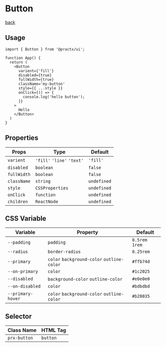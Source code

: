 # Button
[back](./index.md)

## Usage
```tsx
import { Button } from '@practx/ui';

function App() {
  return (
    <Button
      varient={'fill'}
      disabled={true}
      fullWidth={true}
      className='my-button'
      style={{ ...style }}
      onClick={() => {
        console.log('hello button');
      }}
    >
      Hello
    </Button>
  )
}
```

## Properties
| Props       | Type                       | Default     |
|-------------|----------------------------|-------------|
| `varient`   | `'fill'` `'line'` `'text'` | `'fill'`    |
| `disabled`  | `boolean`                  | `false`     |
| `fullWidth` | `boolean`                  | `false`     |
| `className` | `string`                   | `undefined` |
| `style`     | `CSSProperties`            | `undefined` |
| `onClick`   | `function`                 | `undefined` |
| `children`  | `ReactNode`                | `undefined` |

## CSS Variable
| Variable          | Property                                   | Default       |
|-------------------|--------------------------------------------|---------------|
| `--padding`       | `padding`                                  | `0.5rem 1rem` |
| `--radius`        | `border-radius`                            | `0.25rem`     |
| `--primary`       | `color` `background-color` `outline-color` | `#ffb74d`     |
| `--on-primary`    | `color`                                    | `#1c2025`     |
| `--disabled`      | `background-color` `outline-color`         | `#e0e0e0`     |
| `--on-disabled`   | `color`                                    | `#bdbdbd`     |
| `--primary-hover` | `color` `background-color` `outline-color` | `#b28035`     |

## Selector
| Class Name   | HTML Tag |
|--------------|----------|
| `prx-button` | `button` |
